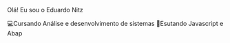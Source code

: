 Olá! Eu sou o Eduardo Nitz

💻Cursando Análise e desenvolvimento de sistemas
📒Esutando Javascript e Abap
